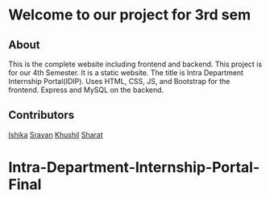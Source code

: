 # Welcome to our project for 3rd sem

## About
This is the complete website including frontend and backend.
This project is for our 4th Semester. It is a static website. The title is Intra Department Internship Portal(IDIP). Uses HTML, CSS, JS, and Bootstrap for the frontend. Express and MySQL on the backend.

## Contributors

[Ishika](https://github.com/ishika22love)
[Sravan](https://github.com/maxthehacker)
[Khushil](https://github.com/khushilms-cs19)
[Sharat](https://github.com/Sharat-Kizhakel)
# Intra-Department-Internship-Portal-Final

